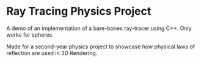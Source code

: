 # Ray Tracing Physics Project

A demo of an implementation of a bare-bones ray-tracer using C++.
Only works for spheres.

Made for a second-year physics project to showcase how physical laws of reflection are used in 3D Rendering.
